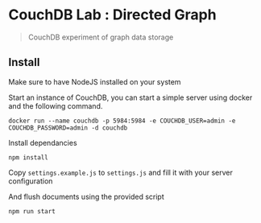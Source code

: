 # CouchDB Lab : Directed Graph

> CouchDB experiment of graph data storage

## Install

Make sure to have NodeJS installed on your system

Start an instance of CouchDB, you can start a simple server using docker and the following command.

```
docker run --name couchdb -p 5984:5984 -e COUCHDB_USER=admin -e COUCHDB_PASSWORD=admin -d couchdb
```

Install dependancies

```
npm install
```

Copy `settings.example.js` to `settings.js` and fill it with your server configuration

And flush documents using the provided script

```
npm run start
```
